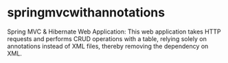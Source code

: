 # springmvcwithannotations
Spring MVC &amp; Hibernate Web Application: This web application takes HTTP requests and performs CRUD operations with a table, relying solely on annotations instead of XML files, thereby removing the dependency on XML.
